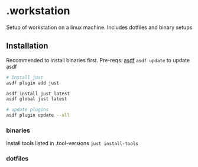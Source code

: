 # .workstation

Setup of workstation on a linux machine. Includes dotfiles and binary setups

## Installation

Recommended to install binaries first.
Pre-reqs: [asdf](https://asdf-vm.com/guide/getting-started.html)
`asdf update` to update asdf

```sh
# Install just 
asdf plugin add just

asdf install just latest
asdf global just latest

# update plugins
asdf plugin update --all
```

### binaries

Install tools listed in .tool-versions
`just install-tools`

### dotfiles
